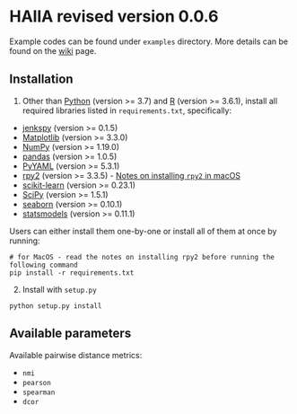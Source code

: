 # HAllA revised version 0.0.6

Example codes can be found under `examples` directory. More details can be found on the [wiki](https://github.com/biobakery/halla_revised/wiki) page.

## Installation

1. Other than [Python](https://www.python.org/) (version >= 3.7) and [R](https://www.r-project.org/) (version >= 3.6.1), install all required libraries listed in `requirements.txt`, specifically:

- [jenkspy](https://github.com/mthh/jenkspy) (version >= 0.1.5)
- [Matplotlib](https://matplotlib.org/) (version >= 3.3.0)
- [NumPy](https://numpy.org/) (version >= 1.19.0)
- [pandas](https://pandas.pydata.org/) (version >= 1.0.5)
- [PyYAML](https://pypi.org/project/PyYAML/) (version >= 5.3.1)
- [rpy2](https://pypi.org/project/rpy2/) (version >= 3.3.5) - [Notes on installing `rpy2` in macOS](https://stackoverflow.com/questions/52361732/installing-rpy2-on-macos)
- [scikit-learn](https://scikit-learn.org/stable/) (version >= 0.23.1)
- [SciPy](https://www.scipy.org/) (version >= 1.5.1)
- [seaborn](https://seaborn.pydata.org/) (version >= 0.10.1)
- [statsmodels](https://www.statsmodels.org/stable/index.html) (version >= 0.11.1)

Users can either install them one-by-one or install all of them at once by running:

```
# for MacOS - read the notes on installing rpy2 before running the following command
pip install -r requirements.txt
```

2. Install with `setup.py`

```
python setup.py install
```

## Available parameters

Available pairwise distance metrics:
- `nmi`
- `pearson`
- `spearman`
- `dcor`
